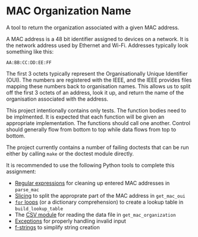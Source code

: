 MAC Organization Name
=====================

A tool to return the organization associated with a given MAC address.

A MAC address is a 48 bit identifier assigned to devices on a network. It is the network address used by Ethernet and Wi-Fi. Addresses typically look something like this:

    AA:BB:CC:DD:EE:FF

The first 3 octets typically represent the Organisationally Unique Identifier (OUI). The numbers are registered with the IEEE, and the IEEE provides files mapping these numbers back to organisation names. This allows us to split off the first 3 octets of an address, look it up, and return the name of the organisation associated with the address.

This project intentionally contains only tests. The function bodies need to be implmented. It is expected that each function will be given an appropriate implementation. The functions should call one another. Control should generally flow from bottom to top while data flows from top to bottom.

The project currently contains a number of failing doctests that can be run either by calling `make` or the doctest module directly.

It is recommended to use the following Python tools to complete this assignment:

- [Regular expressions](https://www.py4e.com/html3/11-regex) for cleaning up entered MAC addresses in `parse_mac`
- [Slicing](https://www.py4e.com/html3/06-strings#string-slices) to split the approprate part of the MAC address in `get_mac_oui`
- [`for` loops](https://www.py4e.com/html3/05-iterations#definite-loops-using-for) (or a dictionary comprehension) to create a lookup table in `build_lookup_table`
- The [CSV module](https://docs.python.org/3/library/csv.html) for reading the data file in `get_mac_organization`
- [Exceptions](https://docs.python.org/3/tutorial/errors.html) for properly handling invalid input
- [f-strings](https://docs.python.org/3/reference/lexical_analysis.html#f-strings) to simplify string creation
